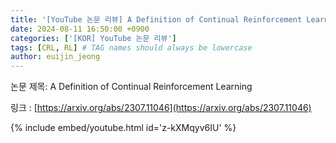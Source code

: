 ```yaml
---
title: '[YouTube 논문 리뷰] A Definition of Continual Reinforcement Learning'
date: 2024-08-11 16:50:00 +0900
categories: ['[KOR] YouTube 논문 리뷰']
tags: [CRL, RL] # TAG names should always be lowercase
author: euijin_jeong
---
```


논문 제목: A Definition of Continual Reinforcement Learning

링크 : [https://arxiv.org/abs/2307.11046](https://arxiv.org/abs/2307.11046)

{% include embed/youtube.html id='z-kXMqyv6IU' %}